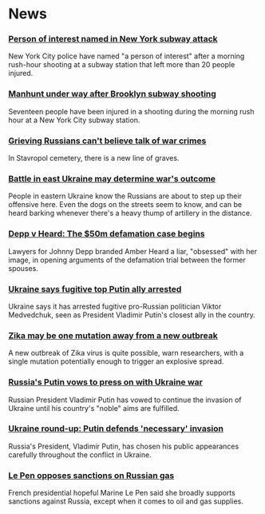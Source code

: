 # News
### [Person of interest named in New York subway attack](https://www.bbc.com/news/world-us-canada-61089619)
New York City police have named "a person of interest" after a morning rush-hour shooting at a subway station that left more than 20 people injured.
### [Manhunt under way after Brooklyn subway shooting](https://www.bbc.com/news/world-us-canada-61082792)
Seventeen people have been injured in a shooting during the morning rush hour at a New York City subway station.
### [Grieving Russians can't believe talk of war crimes](https://www.bbc.com/news/world-europe-61073897)
In Stavropol cemetery, there is a new line of graves.
### [Battle in east Ukraine may determine war's outcome](https://www.bbc.com/news/world-europe-61080476)
People in eastern Ukraine know the Russians are about to step up their offensive here. Even the dogs on the streets seem to know, and can be heard barking whenever there's a heavy thump of artillery in the distance. 
### [Depp v Heard: The $50m defamation case begins](https://www.bbc.com/news/world-us-canada-61082790)
Lawyers for Johnny Depp branded Amber Heard a liar, "obsessed" with her image, in opening arguments of the defamation trial between the former spouses.
### [Ukraine says fugitive top Putin ally arrested](https://www.bbc.com/news/world-europe-61089039)
Ukraine says it has arrested fugitive pro-Russian politician Viktor Medvedchuk, seen as President Vladimir Putin's closest ally in the country.
### [Zika may be one mutation away from a new outbreak](https://www.bbc.com/news/health-61078867)
A new outbreak of Zika virus is quite possible, warn researchers, with a single mutation potentially enough to trigger an explosive spread. 
### [Russia's Putin vows to press on with Ukraine war](https://www.bbc.com/news/world-europe-61077648)
Russian President Vladimir Putin has vowed to continue the invasion of Ukraine until his country's "noble" aims are fulfilled.
### [Ukraine round-up: Putin defends 'necessary' invasion](https://www.bbc.com/news/world-europe-61088637)
Russia's President, Vladimir Putin, has chosen his public appearances carefully throughout the conflict in Ukraine. 
### [Le Pen opposes sanctions on Russian gas](https://www.bbc.com/news/world-europe-61073894)
French presidential hopeful Marine Le Pen said she broadly supports sanctions against Russia, except when it comes to oil and gas supplies.
